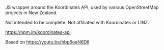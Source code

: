 JS wrapper around the Koordinates API, used by various OpenStreetMap projects in New Zealand.

Not intended to be complete. Not affiliated with Koordinates or LINZ.

https://npm.im/koordinates-api

Based on https://youtu.be/hbp6oaN6DII

